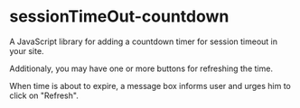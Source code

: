 # sessionTimeOut-countdown
A JavaScript library for adding a countdown timer for session timeout in your site.

Additionaly, you may have one or more buttons for refreshing the time.

When time is about to expire, a message box informs user and urges him to click on "Refresh".
